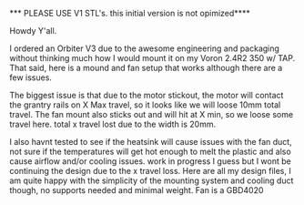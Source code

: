 *** PLEASE USE V1 STL's. this initial version is not opimized****


Howdy Y'all.

I ordered an Orbiter V3 due to the awesome engineering and packaging without thinking much how I would mount it on my Voron 2.4R2 350 w/ TAP.  That said, here is a mound and fan setup that works although there are a few issues.

The biggest issue is that due to the motor stickout, the motor will contact the grantry rails on X Max travel, so it looks like we will loose 10mm total travel.  The fan mount also sticks out and will hit at X min, so we loose some travel here.  total x travel lost due to the width is 20mm.

I also havnt tested to see if the heatsink will cause issues with the fan duct, not sure if the temperatures will get hot enough to melt the plastic and also cause airflow and/or cooling issues. work in progress I guess but I wont be continuing the design due to the x travel loss.  Here are all my design files, I am quite happy with the simplicity of the mounting system and cooling duct though, no supports needed and minimal weight.  Fan is a GBD4020
